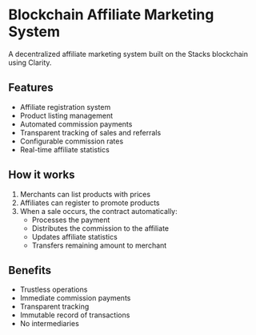 # Blockchain Affiliate Marketing System

A decentralized affiliate marketing system built on the Stacks blockchain using Clarity.

## Features

- Affiliate registration system
- Product listing management
- Automated commission payments
- Transparent tracking of sales and referrals
- Configurable commission rates
- Real-time affiliate statistics

## How it works

1. Merchants can list products with prices
2. Affiliates can register to promote products
3. When a sale occurs, the contract automatically:
   - Processes the payment
   - Distributes the commission to the affiliate
   - Updates affiliate statistics
   - Transfers remaining amount to merchant

## Benefits

- Trustless operations
- Immediate commission payments
- Transparent tracking
- Immutable record of transactions
- No intermediaries
